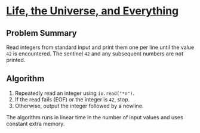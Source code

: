 # [Life, the Universe, and Everything](https://www.spoj.com/problems/TEST)

## Problem Summary
Read integers from standard input and print them one per line until the value `42` is encountered. The sentinel `42` and any
subsequent numbers are not printed.

## Algorithm
1. Repeatedly read an integer using `io.read("*n")`.
2. If the read fails (EOF) or the integer is `42`, stop.
3. Otherwise, output the integer followed by a newline.

The algorithm runs in linear time in the number of input values and uses constant extra memory.
